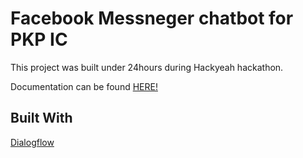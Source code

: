 # Facebook Messneger chatbot for PKP IC

This project was built under 24hours during Hackyeah hackathon.

Documentation can be found [HERE!](https://github.com/gajdikuka/CIC_PKP_IC_CHATBOT/blob/master/PKP%20IC%20Chatbot%20Documentation.pdf)

## Built With

[Dialogflow](https://dialogflow.com/)
